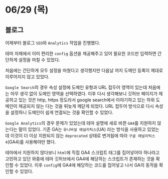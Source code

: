 # 06/29 (목)

## 블로그
어제부터 블로그 `SEO`와 `Analytics` 작업을 진행했다.

테마 자체에서 이미 편리한 `config` 옵션을 제공해주고 있어 필요한 코드만 입력하면 간단하게 설정을 마칠 수 있었다. 

처음에는 간단하게 모두 설정을 마쳤다고 생각했지만 다음날 까지 도메인 등록이 제대로 이루어지지 않고 있었다. 

`Google Search`의 경우 속성 설정에 도메인 유형과 URL 접두어 영역이 있는데 처음에는 아무 생각 없이 도메인 영역을 선택하였다. 이후 다시 생각해보니 깃허브 페이지가 제공하고 있는 것은 http, https 정도라서 google search에서 이야기하고 있는 하위 도메인이 제공되지 않는 다는 것을 뒤늦게 깨닫게 되었다. URL 접두어 방식으로 다시 속성을 설정하니 도메인이 쉽게 연결되는 것을 확인할 수 있었다.

`Google Analytics`의 경우 문제가 있었는데 테마 설명에 새로 바뀐 `GA4`를 지원하지 않는다는 말이 있었다. 기존 GA는 `유니버설 애널리틱스`(UA) 라는 방식을 사용하고 있었는데 이것이 더 이상 지원되지 않는 `deprecated` 상태로 변겨됨에 따라 `구글 애널리틱스 4`(GA4)를 사용해야만 했다.

테마에서 지원하지 않다보니 `html`에 직접 GA4 스크립트 태그를 집어넣어야 하나라고 고민하고 있던 와중에 테마 깃허브에서 GA4에 해당하는 스크립트가 존재하는 것을 확인할 수 있었다. 이후 `config`에 GA4에 해당하는 코드를 집어넣고 나서 GA의 동작을 확인할 수 있었다.